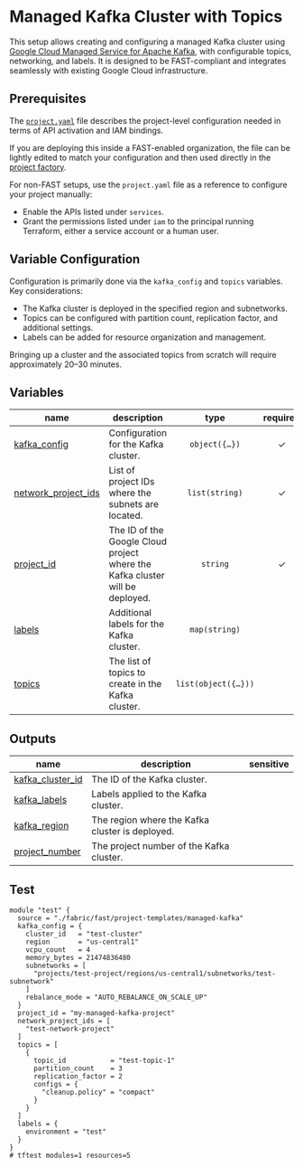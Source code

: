 # Managed Kafka Cluster with Topics

This setup allows creating and configuring a managed Kafka cluster using [Google Cloud Managed Service for Apache Kafka](https://cloud.google.com/managed-service-for-apache-kafka), with configurable topics, networking, and labels. It is designed to be FAST-compliant and integrates seamlessly with existing Google Cloud infrastructure.

## Prerequisites

The [`project.yaml`](./project.yaml) file describes the project-level configuration needed in terms of API activation and IAM bindings.

If you are deploying this inside a FAST-enabled organization, the file can be lightly edited to match your configuration and then used directly in the [project factory](../../stages/2-project-factory/).

For non-FAST setups, use the `project.yaml` file as a reference to configure your project manually:

- Enable the APIs listed under `services`.
- Grant the permissions listed under `iam` to the principal running Terraform, either a service account or a human user.

## Variable Configuration

Configuration is primarily done via the `kafka_config` and `topics` variables. Key considerations:

- The Kafka cluster is deployed in the specified region and subnetworks.
- Topics can be configured with partition count, replication factor, and additional settings.
- Labels can be added for resource organization and management.

Bringing up a cluster and the associated topics from scratch will require approximately 20–30 minutes.

## Variables

| name | description | type | required | default |
|---|---|:---:|:---:|:---:|
| [kafka_config](variables.tf#L23) | Configuration for the Kafka cluster. | <code title="object&#40;&#123;&#10;  cluster_id     &#61; string&#10;  region         &#61; string&#10;  vcpu_count     &#61; optional&#40;number, 4&#41;&#10;  memory_bytes   &#61; optional&#40;number, 21474836480&#41;&#10;  subnetworks    &#61; list&#40;string&#41;&#10;  rebalance_mode &#61; optional&#40;string, &#34;NO_REBALANCE&#34;&#41;&#10;&#125;&#41;">object&#40;&#123;&#8230;&#125;&#41;</code> | ✓ |  |
| [network_project_ids](variables.tf#L46) | List of project IDs where the subnets are located. | <code>list&#40;string&#41;</code> | ✓ |  |
| [project_id](variables.tf#L18) | The ID of the Google Cloud project where the Kafka cluster will be deployed. | <code>string</code> | ✓ |  |
| [labels](variables.tf#L40) | Additional labels for the Kafka cluster. | <code>map&#40;string&#41;</code> |  | <code>&#123;&#125;</code> |
| [topics](variables.tf#L51) | The list of topics to create in the Kafka cluster. | <code title="list&#40;object&#40;&#123;&#10;  topic_id           &#61; string&#10;  partition_count    &#61; optional&#40;number, 3&#41;&#10;  replication_factor &#61; optional&#40;number, 1&#41;&#10;  configs            &#61; optional&#40;map&#40;string&#41;, &#123;&#125;&#41;&#10;&#125;&#41;&#41;">list&#40;object&#40;&#123;&#8230;&#125;&#41;&#41;</code> |  | <code>&#91;&#93;</code> |

## Outputs

| name | description | sensitive |
|---|---|:---:|
| [kafka_cluster_id](outputs.tf#L17) | The ID of the Kafka cluster. |  |
| [kafka_labels](outputs.tf#L27) | Labels applied to the Kafka cluster. |  |
| [kafka_region](outputs.tf#L22) | The region where the Kafka cluster is deployed. |  |
| [project_number](outputs.tf#L32) | The project number of the Kafka cluster. |  |

## Test

```hcl
module "test" {
  source = "./fabric/fast/project-templates/managed-kafka"
  kafka_config = {
    cluster_id   = "test-cluster"
    region       = "us-central1"
    vcpu_count   = 4
    memory_bytes = 21474836480
    subnetworks = [
      "projects/test-project/regions/us-central1/subnetworks/test-subnetwork"
    ]
    rebalance_mode = "AUTO_REBALANCE_ON_SCALE_UP"
  }
  project_id = "my-managed-kafka-project"
  network_project_ids = [
    "test-network-project"
  ]
  topics = [
    {
      topic_id           = "test-topic-1"
      partition_count    = 3
      replication_factor = 2
      configs = {
        "cleanup.policy" = "compact"
      }
    }
  ]
  labels = {
    environment = "test"
  }
}
# tftest modules=1 resources=5
```
